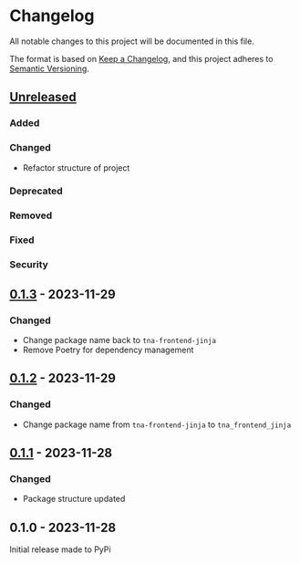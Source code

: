# Changelog

All notable changes to this project will be documented in this file.

The format is based on [Keep a Changelog](https://keepachangelog.com/en/1.1.0/),
and this project adheres to [Semantic Versioning](https://semver.org/spec/v2.0.0.html).

## [Unreleased](https://github.com/nationalarchives/tna-frontend-jinja/compare/v0.1.3...HEAD)

### Added
### Changed

- Refactor structure of project

### Deprecated
### Removed
### Fixed
### Security

## [0.1.3](https://github.com/nationalarchives/tna-frontend-jinja/compare/v0.1.2...v0.1.3) - 2023-11-29

### Changed

- Change package name back to `tna-frontend-jinja`
- Remove Poetry for dependency management

## [0.1.2](https://github.com/nationalarchives/tna-frontend-jinja/compare/v0.1.1...v0.1.2) - 2023-11-29

### Changed

- Change package name from `tna-frontend-jinja` to `tna_frontend_jinja`

## [0.1.1](https://github.com/nationalarchives/tna-frontend-jinja/compare/v0.1.0...v0.1.1) - 2023-11-28

### Changed

- Package structure updated

## 0.1.0 - 2023-11-28

Initial release made to PyPi